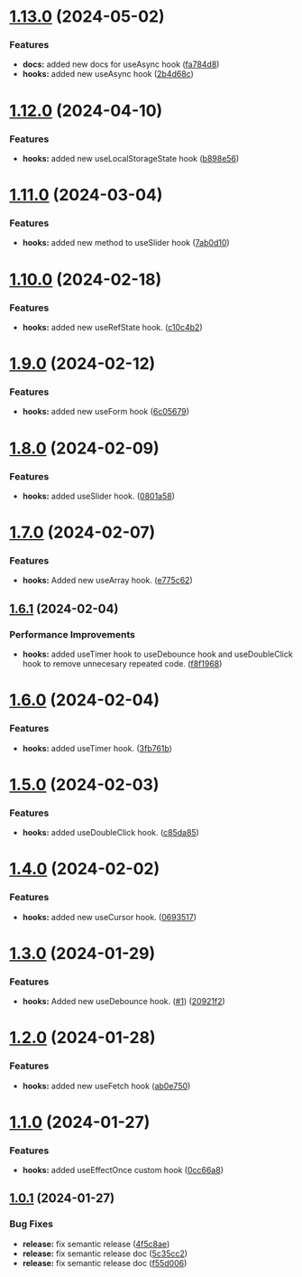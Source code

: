 # [1.13.0](https://github.com/caarlosdamian/caarlosdamian-hooks/compare/v1.12.0...v1.13.0) (2024-05-02)


### Features

* **docs:** added new docs for useAsync hook ([fa784d8](https://github.com/caarlosdamian/caarlosdamian-hooks/commit/fa784d851d21902f31a5dfd8a22a176d840c6a23))
* **hooks:** added new useAsync hook ([2b4d68c](https://github.com/caarlosdamian/caarlosdamian-hooks/commit/2b4d68c47afdac6d18e92be4f7a7ba33a83fc64a))

# [1.12.0](https://github.com/caarlosdamian/caarlosdamian-hooks/compare/v1.11.0...v1.12.0) (2024-04-10)


### Features

* **hooks:** added new useLocalStorageState hook ([b898e56](https://github.com/caarlosdamian/caarlosdamian-hooks/commit/b898e56095d0bdc30467aacb4867a250439812ef))

# [1.11.0](https://github.com/caarlosdamian/caarlosdamian-hooks/compare/v1.10.0...v1.11.0) (2024-03-04)


### Features

* **hooks:** added new method to useSlider hook ([7ab0d10](https://github.com/caarlosdamian/caarlosdamian-hooks/commit/7ab0d104977759b8c504cf92217bec097f3d23fa))

# [1.10.0](https://github.com/caarlosdamian/caarlosdamian-hooks/compare/v1.9.0...v1.10.0) (2024-02-18)


### Features

* **hooks:** added new useRefState hook. ([c10c4b2](https://github.com/caarlosdamian/caarlosdamian-hooks/commit/c10c4b200e8cadbefd8c41505cfb039293d69500))

# [1.9.0](https://github.com/caarlosdamian/caarlosdamian-hooks/compare/v1.8.0...v1.9.0) (2024-02-12)


### Features

* **hooks:** added new useForm hook ([6c05679](https://github.com/caarlosdamian/caarlosdamian-hooks/commit/6c05679941c3e0a5ceb0f324f8f919f696266417))

# [1.8.0](https://github.com/caarlosdamian/caarlosdamian-hooks/compare/v1.7.0...v1.8.0) (2024-02-09)


### Features

* **hooks:** added useSlider hook. ([0801a58](https://github.com/caarlosdamian/caarlosdamian-hooks/commit/0801a58c6d05ded743b3947242606113ac3e0745))

# [1.7.0](https://github.com/caarlosdamian/caarlosdamian-hooks/compare/v1.6.1...v1.7.0) (2024-02-07)


### Features

* **hooks:** Added new useArray hook. ([e775c62](https://github.com/caarlosdamian/caarlosdamian-hooks/commit/e775c621f67c3e268fa0ebed6356b570e0d7b134))

## [1.6.1](https://github.com/caarlosdamian/caarlosdamian-hooks/compare/v1.6.0...v1.6.1) (2024-02-04)


### Performance Improvements

* **hooks:** added useTimer hook to useDebounce hook and useDoubleClick hook to remove unnecesary repeated code. ([f8f1968](https://github.com/caarlosdamian/caarlosdamian-hooks/commit/f8f19682d476022f2eae12275ce5a58103629c8d))

# [1.6.0](https://github.com/caarlosdamian/caarlosdamian-hooks/compare/v1.5.0...v1.6.0) (2024-02-04)


### Features

* **hooks:** added useTimer hook. ([3fb761b](https://github.com/caarlosdamian/caarlosdamian-hooks/commit/3fb761b067287e176d0055b2895c85ceeab4ffeb))

# [1.5.0](https://github.com/caarlosdamian/caarlosdamian-hooks/compare/v1.4.0...v1.5.0) (2024-02-03)


### Features

* **hooks:** added useDoubleClick hook. ([c85da85](https://github.com/caarlosdamian/caarlosdamian-hooks/commit/c85da85cffc87d7a7f49d66a5a40de1a411d98b2))

# [1.4.0](https://github.com/caarlosdamian/caarlosdamian-hooks/compare/v1.3.0...v1.4.0) (2024-02-02)


### Features

* **hooks:** added new useCursor hook. ([0693517](https://github.com/caarlosdamian/caarlosdamian-hooks/commit/069351794887d12d94dc90edae9f6875b6adca09))

# [1.3.0](https://github.com/caarlosdamian/caarlosdamian-hooks/compare/v1.2.0...v1.3.0) (2024-01-29)


### Features

* **hooks:** Added new useDebounce hook. ([#1](https://github.com/caarlosdamian/caarlosdamian-hooks/issues/1)) ([20921f2](https://github.com/caarlosdamian/caarlosdamian-hooks/commit/20921f2de8d687d0f1dd9359321a0dfbc9033c2f))

# [1.2.0](https://github.com/caarlosdamian/caarlosdamian-hooks/compare/v1.1.0...v1.2.0) (2024-01-28)


### Features

* **hooks:** added new useFetch hook ([ab0e750](https://github.com/caarlosdamian/caarlosdamian-hooks/commit/ab0e7503b7c91d7a6e7ecd02845cc80a2243c5bd))

# [1.1.0](https://github.com/caarlosdamian/caarlosdamian-hooks/compare/v1.0.1...v1.1.0) (2024-01-27)


### Features

* **hooks:** added useEffectOnce custom hook ([0cc66a8](https://github.com/caarlosdamian/caarlosdamian-hooks/commit/0cc66a8fcf5ce1dd4c62cb9b02aec5d3738e3983))

## [1.0.1](https://github.com/caarlosdamian/caarlosdamian-hooks/compare/v1.0.0...v1.0.1) (2024-01-27)


### Bug Fixes

* **release:** fix semantic release ([4f5c8ae](https://github.com/caarlosdamian/caarlosdamian-hooks/commit/4f5c8ae404a75add8670c50df01d8a09d9a0610d))
* **release:** fix semantic release doc ([5c35cc2](https://github.com/caarlosdamian/caarlosdamian-hooks/commit/5c35cc2f80b3739489e2add3631044853cc73a9a))
* **release:** fix semantic release doc ([f55d006](https://github.com/caarlosdamian/caarlosdamian-hooks/commit/f55d00690e76c21ffdb65915bd8840677ba87233))
